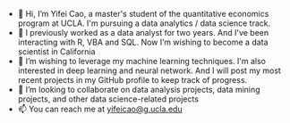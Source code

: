 - 👋 Hi, I’m Yifei Cao, a master's student of the quantitative economics program at UCLA. I'm pursuing a data analytics / data science track.
- 👀 I previously worked as a data analyst for two years. And I've been interacting with R, VBA and SQL. Now I’m wishing to become a data scientist in California
- 🌱 I’m wishing to leverage my machine learning techniques. I'm also interested in deep learning and neural network. And I will post my most recent projects in my GitHub profile to keep track of progress. 
- 💞️ I’m looking to collaborate on data analysis projects, data mining projects, and other data science-related projects
- 📫 You can reach me at yifeicao@g.ucla.edu

<!---
Feenat/Feenat is a ✨ special ✨ repository because its `README.md` (this file) appears on your GitHub profile.
You can click the Preview link to take a look at your changes.
--->

